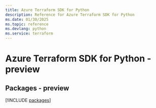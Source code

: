 ```yaml
---
title: Azure Terraform SDK for Python
description: Reference for Azure Terraform SDK for Python
ms.date: 01/30/2025
ms.topic: reference
ms.devlang: python
ms.service: terraform
---
```

# Azure Terraform SDK for Python - preview
## Packages - preview
[!INCLUDE [packages](terraform-index.md)]